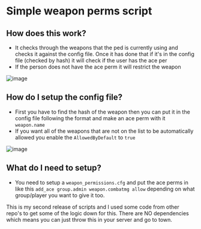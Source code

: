 # Simple **weapon perms** script

## **How does this work?**
 - It checks through the weapons that the ped is currently using and checks it against the config file. Once it has done that if it's in the config file (checked by hash) it will check if the user has the ace per
 - If the person does not have the ace perm it will restrict the weapon

![image](https://github.com/user-attachments/assets/4d879d2a-e9ee-4b03-a1fe-5663025bc932)

## **How do I setup the config file?**
  - First you have to find the hash of the weapon then you can put it in the config file following the format and make an ace perm with it `weapon.name`
  - If you want all of the weapons that are not on the list to be automatically allowed you enable the `AllowedByDefault` to `true`

![image](https://github.com/user-attachments/assets/2b769bfd-f967-4c2e-abce-924ade092da1)

## **What do I need to setup?**
 - You need to setup a `weapon_permissions.cfg` and put the ace perms in like this `add_ace group.admin weapon.combatmg allow` depending on what group/player you want to give it too.

This is my second release of scripts and I used some code from other repo's to get some of the logic down for this. There are NO dependencies which means you can just throw this in your server and go to town.
